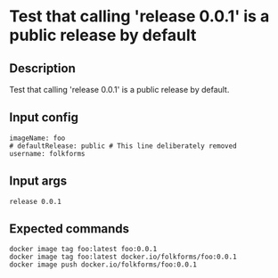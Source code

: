 # Test that calling 'release 0.0.1' is a public release by default

## Description

Test that calling 'release 0.0.1' is a public release by default.

## Input config

    imageName: foo
    # defaultRelease: public # This line deliberately removed
    username: folkforms

## Input args

    release 0.0.1

## Expected commands

    docker image tag foo:latest foo:0.0.1
    docker image tag foo:latest docker.io/folkforms/foo:0.0.1
    docker image push docker.io/folkforms/foo:0.0.1
